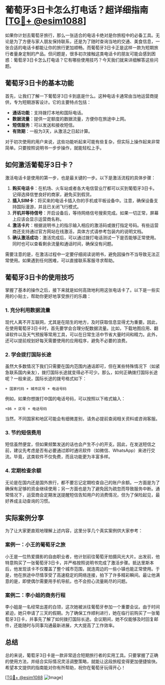 # 葡萄牙3日卡怎么打电话？超详细指南[[TG💪+ @esim1088](https://t.me/s/esim1088)]

如果你计划去葡萄牙旅行，那么一张适合的电话卡绝对是你旅程中的必备工具。无论是为了方便与家人朋友保持联系，还是为了随时查询当地的交通、美食信息，一张合适的电话卡都能让你的旅行更加顺畅。而葡萄牙3日卡正是这样一款为短期旅行者量身定制的产品。但问题是，很多初次接触这类电话卡的朋友可能会感到困惑：葡萄牙3日卡怎么打电话？它有哪些使用技巧？今天我们就来详细解答这些问题。

## 葡萄牙3日卡的基本功能

首先，让我们了解一下葡萄牙3日卡到底是什么。这种电话卡通常由当地运营商提供，专为短期游客设计。它的主要特点包括：

- **通话功能**：支持拨打本地和国际电话。
- **数据流量**：提供一定额度的数据流量，方便你在旅途中上网。
- **短信服务**：可以发送和接收短信。
- **有效期**：一般为3天，从激活之日起计算。

对于初次使用的用户来说，这些功能听起来可能有些复杂，但实际上操作起来非常简单。只要按照说明书一步步操作，就能轻松上手。

## 如何激活葡萄牙3日卡？

激活电话卡是使用的第一步，也是最关键的一步。以下是激活流程的具体步骤：

1. **购买电话卡**：在机场、火车站或者各大电信营业厅都可以买到葡萄牙3日卡。记得选择信誉良好的商家，避免买到假货。
2. **插入SIM卡**：将买来的电话卡插入你的手机或平板设备中。注意，确保设备支持国际漫游，并且已关闭飞行模式。
3. **开机并等待信号**：开启设备后，等待网络信号搜索完成。如果一切正常，屏幕上应该会显示运营商名称。
4. **激活卡片**：根据说明书上的指示输入相应的激活码或拨打指定号码。有些运营商还支持通过官方网站在线激活，具体方式请参考包装内的说明文档。
5. **确认激活成功**：激活完成后，可以通过拨打电话测试一下是否能够正常使用。同时也可以查看剩余流量和通话时间，确保没有问题。

需要注意的是，在激活过程中一定要仔细阅读说明书，避免因操作不当导致无法正常使用。如果遇到任何困难，可以直接联系客服寻求帮助。

## 葡萄牙3日卡的使用技巧

掌握了基本的操作之后，接下来就是如何高效地利用这张电话卡了。以下是一些实用的小贴士，帮助你更好地享受旅行的乐趣：

### 1. **充分利用数据流量**

现代人离不开互联网，尤其是在陌生的地方，及时获取信息显得尤为重要。因此，在使用葡萄牙3日卡时，首先要学会合理分配数据流量。比如，下载地图应用、翻译软件以及天气预报等常用工具，可以在日常生活中节省大量时间和精力。此外，还可以提前规划好每天需要使用的应用程序，避免不必要的浪费。

### 2. **学会拨打国际长途**

虽然大多数情况下我们只需要在国内范围内通话即可，但在某些特殊情况下（如紧急联系国内亲友），拨打国际长途就变得必不可少。那么，如何正确拨打国际长途呢？一般来说，国际长途的拨号格式如下：
```
+ 国家代码 + 城市区号 + 电话号码
```
例如，如果你想拨打中国的电话号码，可以按照以下格式输入：
```
+86 + 区号 + 电话号码
```
当然，不同国家和地区可能会有细微差别，请务必提前查阅相关资料或咨询客服。

### 3. **节约短信费用**

短信虽然便宜，但如果频繁发送的话也会产生不小的开支。因此，在发送短信之前，建议先考虑是否有必要通过即时通讯软件（如微信、WhatsApp）来进行交流。毕竟，这类软件不仅免费，而且功能更为丰富多样。

### 4. **定期检查余额**

无论是在国内还是国外旅行，都不要忘记定期检查自己的账户余额。一方面是为了确保有足够的资金继续使用；另一方面也是为了避免因为疏忽而导致服务中断。通常情况下，运营商会定期发送提醒短信告知用户的消费情况，但为了保险起见，最好养成主动查询的习惯。

## 实际案例分享

为了让大家更直观地理解上述内容，这里分享几个真实案例供大家参考：

### 案例一：小王的葡萄牙之旅

小王是一位热爱摄影的自由职业者，他计划前往葡萄牙拍摄风光大片。出发前，他特意购买了一张葡萄牙3日卡，并严格按照说明书完成了激活步骤。抵达里斯本后，他发现该卡不仅覆盖了整个城市范围，就连周边的一些小镇也能正常使用。于是，他在旅途中尽情享受了高速稳定的网络连接，拍下了许多精彩瞬间。最让他满意的是，即使偶尔需要用手机导航，也不会担心流量耗尽的问题。

### 案例二：李小姐的商务行程

李小姐是一名经常出差的白领，这次她被派往葡萄牙参加一个重要会议。由于时间紧迫，她只申请了三天的假期。为了确保工作顺利进行，她在临行前购买了一张葡萄牙3日卡，并事先了解了如何拨打国际长途。会议期间，她不仅能够及时回复邮件，还能随时与同事沟通最新进展，大大提高了工作效率。

## 总结

总的来说，葡萄牙3日卡是一款非常适合短期旅行者的实用工具。只要掌握了正确的使用方法，并结合实际情况灵活调整策略，就能让这段旅程变得更加便捷愉快。希望本文提供的指南能对你有所帮助，祝你在葡萄牙玩得开心！

[[TG💪+ @esim1088](https://t.me/s/esim1088) ![Image](https://i.postimg.cc/4NQfJmqS/Snipaste-2025-05-13-00-14-12.png)]